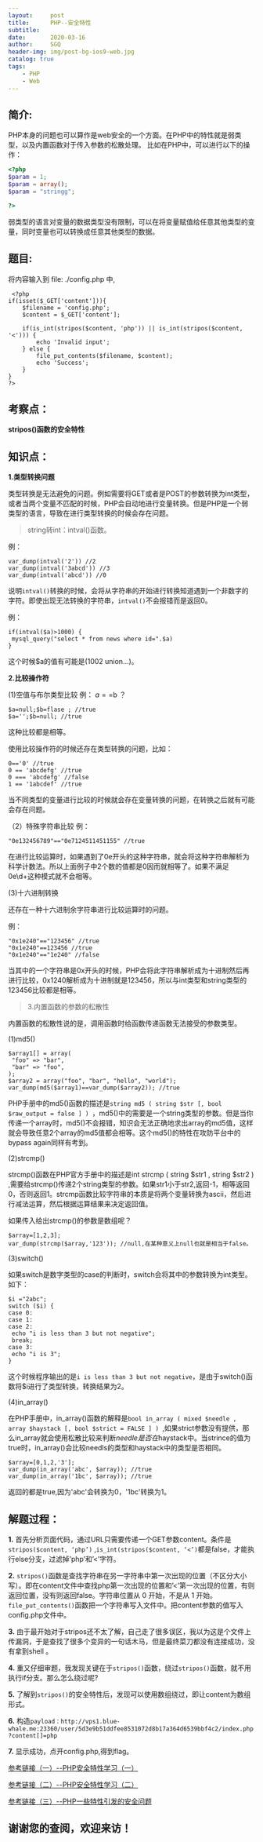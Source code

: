```yaml
---
layout:     post
title:      PHP--安全特性
subtitle:   
date:       2020-03-16
author:     SGQ
header-img: img/post-bg-ios9-web.jpg
catalog: true
tags:
    - PHP
    - Web
---
```


## 简介:

PHP本身的问题也可以算作是web安全的一个方面。在PHP中的特性就是弱类型，以及内置函数对于传入参数的松散处理。
比如在PHP中，可以进行以下的操作：

``` php
<?php
$param = 1;
$param = array();
$param = "stringg";

?>
```

弱类型的语言对变量的数据类型没有限制，可以在将变量赋值给任意其他类型的变量，同时变量也可以转换成任意其他类型的数据。


## 题目:

将内容输入到 file: ./config.php 中,    

```
 <?php
if(isset($_GET['content'])){
    $filename = 'config.php';
    $content = $_GET['content'];

    if(is_int(stripos($content, 'php')) || is_int(stripos($content, '<'))) {
        echo 'Invalid input';
    } else {
        file_put_contents($filename, $content);
        echo 'Success';
    }
} 
?>
```

## 考察点：

**stripos()函数的安全特性**




## 知识点：

**1.类型转换问题**

类型转换是无法避免的问题。例如需要将GET或者是POST的参数转换为int类型，或者当两个变量不匹配的时候，PHP会自动地进行变量转换。但是PHP是一个弱类型的语言，导致在进行类型转换的时候会存在问题。

>string转int：intval()函数。

例：
```
var_dump(intval('2')) //2
var_dump(intval('3abcd')) //3
var_dump(intval('abcd')) //0
```
说明`intval()`转换的时候，会将从字符串的开始进行转换知道遇到一个非数字的字符。即使出现无法转换的字符串，`intval()`不会报错而是返回0。

例：

```
if(intval($a)>1000) {
 mysql_query("select * from news where id=".$a)
}
```
这个时候$a的值有可能是(1002 union...)。

**2.比较操作符**

(1)空值与布尔类型比较
例： $a==$b  ？

```
$a=null;$b=flase ; //true 
$a='';$b=null; //true
```

这种比较都是相等。

使用比较操作符的时候还存在类型转换的问题，比如：

```	
0=='0' //true
0 == 'abcdefg' //true
0 === 'abcdefg' //false
1 == '1abcdef' //true
```

当不同类型的变量进行比较的时候就会存在变量转换的问题，在转换之后就有可能会存在问题。

（2）特殊字符串比较
例：
```
"0e132456789"=="0e7124511451155" //true

```
在进行比较运算时，如果遇到了0e开头的这种字符串，就会将这种字符串解析为科学计数法。所以上面例子中2个数的值都是0因而就相等了。如果不满足0e\d+这种模式就不会相等。

(3)十六进制转换

还存在一种十六进制余字符串进行比较运算时的问题。

例：
```
"0x1e240"=="123456" //true
"0x1e240"==123456 //true
"0x1e240"=="1e240" //false
```
当其中的一个字符串是0x开头的时候，PHP会将此字符串解析成为十进制然后再进行比较，0x1240解析成为十进制就是123456，所以与int类型和string类型的123456比较都是相等。





>3.内置函数的参数的松散性

内置函数的松散性说的是，调用函数时给函数传递函数无法接受的参数类型。

(1)md5()
```
$array1[] = array(
 "foo" => "bar",
 "bar" => "foo",
);
$array2 = array("foo", "bar", "hello", "world");
var_dump(md5($array1)==var_dump($array2)); //true
```
PHP手册中的md5()函数的描述是`string md5 ( string $str [, bool $raw_output = false ] ) `，md5()中的需要是一个string类型的参数。但是当你传递一个array时，md5()不会报错，知识会无法正确地求出array的md5值，这样就会导致任意2个array的md5值都会相等。这个md5()的特性在攻防平台中的bypass again同样有考到。

(2)strcmp()

strcmp()函数在PHP官方手册中的描述是int strcmp ( string $str1 , string $str2 ) ,需要给strcmp()传递2个string类型的参数。如果str1小于str2,返回-1，相等返回0，否则返回1。strcmp函数比较字符串的本质是将两个变量转换为ascii，然后进行减法运算，然后根据运算结果来决定返回值。

如果传入给出strcmp()的参数是数组呢？

```
$array=[1,2,3];
var_dump(strcmp($array,'123')); //null,在某种意义上null也就是相当于false。

```

(3)switch()

如果switch是数字类型的case的判断时，switch会将其中的参数转换为int类型。如下：
```
$i ="2abc";
switch ($i) {
case 0:
case 1:
case 2:
 echo "i is less than 3 but not negative";
 break;
case 3:
 echo "i is 3";
}
```
这个时候程序输出的是`i is less than 3 but not negative`，是由于switch()函数将$i进行了类型转换，转换结果为2。

(4)in_array()

在PHP手册中，in_array()函数的解释是`bool in_array ( mixed $needle , array $haystack [, bool $strict = FALSE ] ) `,如果strict参数没有提供，那么in_array就会使用松散比较来判断$needle是否在$haystack中。当strince的值为true时，in_array()会比较needls的类型和haystack中的类型是否相同。
```
$array=[0,1,2,'3'];
var_dump(in_array('abc', $array)); //true
var_dump(in_array('1bc', $array)); //true
```

返回的都是true,因为'abc'会转换为0，'1bc'转换为1。


## 解题过程：

**1.**  首先分析页面代码，通过URL只需要传递一个GET参数content。条件是`stripos($content, ‘php’)` ,`is_int(stripos($content, ‘<’)`都是false，才能执行else分支，过滤掉’php’和’<’字符。
   
   
**2.**  `stripos()`函数是查找字符串在另一字符串中第一次出现的位置（不区分大小写）。即在content文件中查找php第一次出现的位置和’<’第一次出现的位置，有则返回位置，没有则返回false。字符串位置从 0 开始，不是从 1 开始。
    `file_put_contents()`函数把一个字符串写入文件中。把content参数的值写入config.php文件中。
	
**3.**  由于最开始对于stripos还不太了解，自己走了很多误区，我以为这是个文件上传漏洞，于是查找了很多个变异的一句话木马，但是最终菜刀都没有连接成功，没有拿到shell 。
   
**4.**  重又仔细审题，我发现关键在于`stripos()`函数，绕过`stripos()`函数，就不用执行if分支。那么怎么绕过呢?

**5.**  了解到`stripos()`的安全特性后，发现可以使用数组绕过，即让content为数组形式。

**6.**  构造`payload：http://vps1.blue-whale.me:23360/user/5d3e9b51ddfee8531072d8b17a364d6539bbf4c2/index.php?content[]=php`
	 
**7.**  显示成功，点开config.php,得到flag。







[参考链接（一）--PHP安全特性学习（一）](https://blog.csdn.net/yalecaltech/article/details/90724192)

[参考链接（二）--PHP安全特性学习（二）](https://blog.csdn.net/yalecaltech/article/details/90724216)

[参考链接（三）--PHP一些特性引发的安全问题](https://www.jianshu.com/p/422d9d773deb)
## 谢谢您的查阅，欢迎来访！



             
